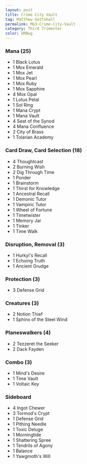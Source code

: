 ```yaml
---
layout: post
title: Crime City Vault
tag: Matthew Gottshall
permalink: MG3-Crime-City-Vault
category: Third Trimester
color: URBwg
---
```


### Mana (25)
- 1 Black Lotus
- 1 Mox Emerald
- 1 Mox Jet
- 1 Mox Pearl
- 1 Mox Ruby
- 1 Mox Sapphire
- 4 Mox Opal
- 1 Lotus Petal
- 1 Sol Ring
- 1 Mana Crypt
- 1 Mana Vault
- 4 Seat of the Synod
- 4 Mana Confluence
- 2 City of Brass
- 1 Tolarian Academy

### Card Draw, Card Selection (18)
- 4 Thoughtcast
- 2 Burning Wish
- 2 Dig Through Time
- 1 Ponder
- 1 Brainstorm
- 1 Thirst for Knowledge
- 1 Ancestral Recall
- 1 Demonic Tutor
- 1 Vampiric Tutor
- 1 Wheel of Fortune
- 1 Timetwister
- 1 Memory Jar
- 1 Tinker
- 1 Time Walk

### Disruption, Removal (3)
- 1 Hurkyl's Recall
- 1 Echoing Truth
- 1 Ancient Grudge

### Protection (3)
- 3 Defense Grid

### Creatures (3)
- 2 Notion Thief
- 1 Sphinx of the Steel Wind

### Planeswalkers (4)
- 2 Tezzeret the Seeker
- 2 Dack Fayden

### Combo (3)
- 1 Mind's Desire
- 1 Time Vault
- 1 Voltaic Key


### Sideboard
- 4 Ingot Chewer
- 3 Tormod's Crypt
- 1 Defense Grid
- 1 Pithing Needle
- 1 Toxic Deluge
- 1 Morningtide
- 1 Shattering Spree
- 1 Tendrils of Agony
- 1 Balance
- 1 Yawgmoth's Will
